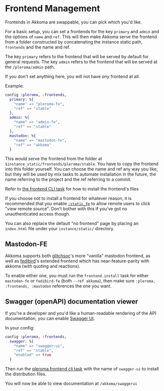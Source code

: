 # Frontend Management

Frontends in Akkoma are swappable, you can pick which you'd like.

For a basic setup, you can set a frontends for the key `primary` and `admin` and the options of `name` and `ref`. This will then make Akkoma serve the frontend from a folder constructed by concatenating the instance static path, `frontends` and the name and ref.

The key `primary` refers to the frontend that will be served by default for general requests. The key `admin` refers to the frontend that will be served at the `/pleroma/admin` path.

If you don't set anything here, you will not have _any_ frontend at all.

Example:

```elixir
config :pleroma, :frontends,
  primary: %{
    "name" => "pleroma-fe",
    "ref" => "stable"
  },
  admin: %{
    "name" => "admin-fe",
    "ref" => "stable"
  },
  mastodon: %{
    "name" => "mastodon-fe",
    "ref" => "akkoma"
  }
```

This would serve the frontend from the folder at `$instance_static/frontends/pleroma/stable`. You have to copy the frontend into this folder yourself. You can choose the name and ref any way you like, but they will be used by mix tasks to automate installation in the future, the name referring to the project and the ref referring to a commit.

Refer to [the frontend CLI task](../../administration/CLI_tasks/frontend) for how to install the frontend's files

If you choose not to install a frontend for whatever reason, it is recommended that you enable [`:static_fe`](#static_fe) to allow remote users to click "view remote source". Don't bother with this if you've got no unauthenticated access though.

You can also replace the default "no frontend" page by placing an `index.html` file under your `instance/static/` directory.

## Mastodon-FE

Akkoma supports both [glitchsoc](https://github.com/glitch-soc/mastodon)'s more "vanilla" mastodon frontend,
as well as [fedibird](https://github.com/fedibird/mastodon)'s extended frontend which has near-feature-parity with akkoma (with quoting and reactions).

To enable either one, you must run the `frontend.install` task for either `mastodon-fe` or `fedibird-fe` (both `--ref akkoma`), then make sure
`:pleroma, :frontends, :mastodon` references the one you want.

## Swagger (openAPI) documentation viewer

If you're a developer and you'd like a human-readable rendering of the
API documentation, you can enable [Swagger UI](https://github.com/swagger-api/swagger-ui).

In your config:

```elixir
config :pleroma, :frontends,
  swagger: %{
    "name" => "swagger-ui",
    "ref" => "stable",
    "enabled" => true
  }
```

Then run the [pleroma.frontend cli task](../../administration/CLI_tasks/frontend) with the name of `swagger-ui` to install the distribution files.

You will now be able to view documentation at `/akkoma/swaggerui`
